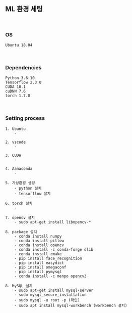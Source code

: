 ## ML 환경 세팅

<br>

### OS
    Ubuntu 18.04

<br>

### Dependencies
    Python 3.6.10
    Tensorflow 2.3.0
    CUDA 10.1
    cuDNN 7.6
    torch 1.7.0

<br>

### Setting process
    1. Ubuntu
        - 
        
    2. vscode
        -
        
    3. CUDA
        -
    
    4. Aanaconda
        - 
        
    5. 가상환경 생성
        - python 설치
        - tensorflow 설치
        
    6. torch 설치
        - 
    
    7. opencv 설치
        - sudo apt-get install libopencv-*
    
    8. package 설치
        - conda install numpy
        - conda install pillow
        - conda install opencv
        - conda install -c conda-forge dlib
        - conda install cmake
        - pip install face_recognition
        - pip install easydict
        - pip install omegaconf
        - pip install pymysql
        - conda install -c menpo opencv3

    8. MySQL 설치
        - sudo apt-get install mysql-server
        - sudo mysql_secure_installation
        - sudo mysql -u root -p (확인)
        - sudo apt install mysql-workbench (workbench 설치)

